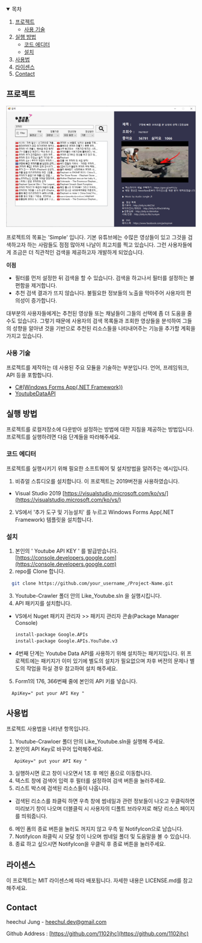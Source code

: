 <!--
*** Thanks for checking out the Best-README-Template. If you have a suggestion
*** that would make this better, please fork the repo and create a pull request
*** or simply open an issue with the tag "enhancement".
*** Thanks again! Now go create something AMAZING! :D
-->



<!-- PROJECT SHIELDS -->
<!--
*** I'm using markdown "reference style" links for readability.
*** Reference links are enclosed in brackets [ ] instead of parentheses ( ).
*** See the bottom of this document for the declaration of the reference variables
*** for contributors-url, forks-url, etc. This is an optional, concise syntax you may use.
*** https://www.markdownguide.org/basic-syntax/#reference-style-links
-->

<!-- TABLE OF CONTENTS -->
<details open="open">
  <summary>목차</summary>
  <ol>
    <li>
      <a href="#about-the-project">프로젝트</a>
      <ul>
        <li><a href="#built-with">사용 기술</a></li>
      </ul>
    </li>
    <li>
      <a href="#getting-started">실행 방법</a>
      <ul>
        <li><a href="#prerequisites">코드 에디터</a></li>
        <li><a href="#installation">설치</a></li>
      </ul>
    </li>
    <li><a href="#usage">사용법</a></li>
    <li><a href="#license">라이센스</a></li>
    <li><a href="#contact">Contact</a></li>
  </ol>
</details>



<!-- ABOUT THE PROJECT -->
## 프로젝트

[![Product Name Screen Shot][product-screenshot]](https://github.com/1102jhc/Youtube-Crawler)

프로젝트의 목표는 'Simple' 입니다. 기본 유튜브에는 수많은 영상들이 있고 그것을 검색하고자 하는 사람들도 점점 많아져 나날이 최고치를 찍고 있습니다. 그런 사용자들에게 조금은 더 직관적인 검색을 제공하고자 개발하게 되었습니다. 

**이점**
* 필터를 먼저 설정한 뒤 검색을 할 수 있습니다. 검색을 하고나서 필터를 설정하는 불편함을 제거합니다.
* 추천 검색 결과가 뜨지 않습니다. 불필요한 정보들의 노출을 막아주어 사용자의 편의성이 증가합니다.  

대부분의 사용자들에게는 추천된 영상들 또는 채널들이 그들의 선택에 좀 더 도움을 줄 수도 있습니다. 그렇기 때문에 사용자의 검색 목록들과 조회한 영상들을 분석하여 그들의 성향을 알아낸 것을 기반으로 추천된 리소스들을 나타내어주는 기능을 추가할 계획을 가지고 있습니다.


### 사용 기술

프로젝트를 제작하는 데 사용된 주요 모듈을 기술하는 부분입니다. 언어, 프레임워크, API 등을 포함합니다.

* [C#(Windows Forms App(.NET Framework))](https://dotnet.microsoft.com/)
* [YoutubeDataAPI](https://developers.google.com/youtube/v3)



<!-- GETTING STARTED -->
## 실행 방법

프로젝트를 로컬저장소에 다운받아 설정하는 방법에 대한 지침을 제공하는 방법입니다.
프로젝트를 실행하려면 다음 단계들을 따라해주세요.

### 코드 에디터

프로젝트를 실행시키기 위해 필요한 소프트웨어 및 설치방법을 알려주는 예시입니다.

1. 비쥬얼 스튜디오를 설치합니다. 이 프로젝트는 2019버전을 사용하였습니다.
* Visual Studio 2019 [https://visualstudio.microsoft.com/ko/vs/](https://visualstudio.microsoft.com/ko/vs/)
  
2. VS에서 '추가 도구 및 기능설치' 를 누르고 Windows Forms App(.NET Framework) 템플릿을 설치합니다.

### 설치

1. 본인의 ' Youtube API KEY ' 를 발급받습니다. [https://console.developers.google.com](https://console.developers.google.com)
2. repo를 Clone 합니다.
 ```sh
   git clone https://github.com/your_username_/Project-Name.git
   ```
3. Youtube-Crawler 폴더 안의 Like_Youtube.sln 을 실행시킵니다. 
4. API 패키지를 설치합니다.
* VS에서 Nuget 패키지 관리자 >> 패키지 관리자 콘솔(Package Manager Console)
  ```sh
  install-package Google.APIs
  install-package Google.APIs.YouTube.v3
  ```
* 4번째 단계는 Youtube Data API를 사용하기 위해 설치하는 패키지입니다. 위 프로젝트에는 패키지가 이미 있기에 별도의 설치가 필요없으며 차후 버전의 문제나 별도의 작업을 하실 경우 참고하여 설치 해주세요.  
5. Form1의 176, 366번째 줄에 본인의 API 키를 넣습니다.
 ```
   ApiKey=" put your API Key "
   ```

<!-- USAGE EXAMPLES -->
## 사용법

프로젝트 사용법을 나타낸 항목입니다.

1. Youtube-Crawloer 폴더 안의 Like_Youtube.sln을 실행해 주세요.
2. 본인의 API Key로 바꾸어 입력해주세요.
```
   ApiKey=" put your API Key "
   ```
3. 실행하시면 로고 창이 나오면서 1초 후 메인 폼으로 이동합니다.
4. 텍스트 창에 검색어 입력 후 필터를 설정하여 검색 버튼을 눌러주세요.
5. 리스트 박스에 검색된 리소스들이 나옵니다.
* 검색된 리소스를 좌클릭 하면 우측 창에 썸네일과 관련 정보들이 나오고 우클릭하면 미리보기 창이 나오며 더블클릭 시 사용자의 디폴트 브라우저로 해당 리소스 페이지를 띄워줍니다.

6. 메인 폼의 종료 버튼을 눌러도 꺼지지 않고 우측 밑 NotifyIcon으로 남습니다. 
7. NotifyIcon 좌클릭 시 모달 창이 나오며 썸네일 폴더 및 도움말을 볼 수 있습니다.
8. 종료 하고 싶으시면 NotifyIcon을 우클릭 후 종료 버튼을 눌러주세요.




<!-- LICENSE -->
## 라이센스

이 프로젝트는 MIT 라이센스에 따라 배포됩니다. 자세한 내용은 LICENSE.md를 참고해주세요.

<!-- CONTACT -->
## Contact

heechul Jung - heechul.dev@gmail.com

Github Address : [https://github.com/1102jhc](https://github.com/1102jhc)


<!-- MARKDOWN LINKS & IMAGES -->
<!-- https://www.markdownguide.org/basic-syntax/#reference-style-links -->
[contributors-shield]: https://img.shields.io/github/contributors/othneildrew/Best-README-Template.svg?style=for-the-badge
[contributors-url]: https://github.com/othneildrew/Best-README-Template/graphs/contributors
[forks-shield]: https://img.shields.io/github/forks/othneildrew/Best-README-Template.svg?style=for-the-badge
[forks-url]: https://github.com/othneildrew/Best-README-Template/network/members
[stars-shield]: https://img.shields.io/github/stars/othneildrew/Best-README-Template.svg?style=for-the-badge
[stars-url]: https://github.com/othneildrew/Best-README-Template/stargazers
[issues-shield]: https://img.shields.io/github/issues/othneildrew/Best-README-Template.svg?style=for-the-badge
[issues-url]: https://github.com/othneildrew/Best-README-Template/issues
[license-shield]: https://img.shields.io/github/license/othneildrew/Best-README-Template.svg?style=for-the-badge
[license-url]: https://github.com/othneildrew/Best-README-Template/blob/master/LICENSE.txt
[linkedin-shield]: https://img.shields.io/badge/-LinkedIn-black.svg?style=for-the-badge&logo=linkedin&colorB=555
[linkedin-url]: https://linkedin.com/in/othneildrew
[product-screenshot]: images/PortfolioImg1.png
